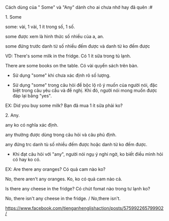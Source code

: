 Cách dùng của " Some" và "Any" dành cho ai chưa nhớ hay đã quên :#

1\. Some

some: vài, 1 vài, 1 ít trong số, 1 số.

some được xem là hình thức số nhiều của a, an.

some đứng trước danh từ số nhiều đếm được và danh từ ko đếm được

VD: There's some milk in the fridge. Có 1 ít sữa trong tủ lạnh.

There are some books on the table. Có vài quyển sách trên bàn.

- Sử dụng "some" khi chưa xác định rõ số lượng.

- Sử dụng "some" trong câu hỏi để bộc lộ rõ ý muốn của người nói, đặc biệt trong câu yêu cầu và đề nghị. Khi đó, người nói mong muốn được đáp lại bằng "yes".

EX: Did you buy some milk? Bạn đã mua 1 ít sữa phải ko?

2\. Any.

any ko có nghĩa xác định.

any thường được dùng trong câu hỏi và câu phủ định.

any đứng trc danh tù số nhiều đếm được hoặc danh từ ko đếm được.

- Khi đạt câu hỏi với "any", người nói ngụ ý nghi ngờ, ko biết điều mình hỏi có hay ko có.

EX: Are there any oranges? Có quả cam nào ko?

No, there aren't any oranges. Ko, ko có quả cam nào cả.

Is there any cheese in the fridge? Có chút fomat nào trong tư lạnh ko?

No, there isn't any cheese in the fridge. / No,there isn't.

https://www.facebook.com/tienganhenglishaction/posts/575992265799902/